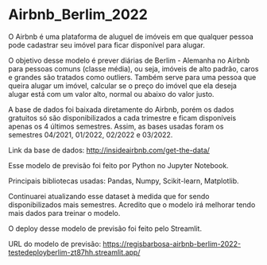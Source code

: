 # Airbnb_Berlim_2022
O Airbnb é uma plataforma de aluguel de imóveis em que qualquer pessoa pode cadastrar seu imóvel para ficar disponível para alugar.

O objetivo desse modelo é prever diárias de Berlim - Alemanha no Airbnb  para pessoas comuns (classe média), ou seja, imóveis de alto padrão, caros e grandes são tratados como outliers. Também serve para uma pessoa que queira alugar um imóvel, calcular se o preço do imóvel que ela deseja alugar está com um valor alto, normal ou abaixo do valor justo.

A base de dados foi baixada diretamente do Airbnb, porém os dados gratuitos só são disponibilizados a cada trimestre e ficam disponíveis apenas os 4 últimos semestres. Assim, as bases usadas foram os semestres 04/2021, 01/2022, 02/2022 e 03/2022.

Link da base de dados: http://insideairbnb.com/get-the-data/

Esse modelo de previsão foi feito por Python no Jupyter Notebook.

Principais bibliotecas usadas: Pandas, Numpy, Scikit-learn, Matplotlib.

Continuarei atualizando esse dataset à medida que for sendo disponibilizados mais semestres. Acredito que o modelo irá melhorar tendo mais dados para treinar o modelo.

O deploy desse modelo de previsão foi feito pelo Streamlit.

URL do modelo de previsão: https://regisbarbosa-airbnb-berlim-2022-testedeployberlim-zt87hh.streamlit.app/
